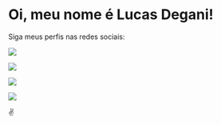 # Oi, meu nome é Lucas Degani!

Siga meus perfis nas redes sociais:

<div>
  <a href="https://www.linkedin.com/in/lucas-degani/"><img src="https://img.shields.io/badge/LinkedIn-0077B5?style=for-the-badge&logo=linkedin&logoColor=white"></a>

  <a href="https://www.instagram.com/lucasdegani_/"><img src="https://img.shields.io/badge/Instagram-E4405F?style=for-the-badge&logo=instagram&logoColor=white"></a>
</div>

  <a href="https://www.facebook.com/lucasrdegani"><img src="https://img.shields.io/badge/Facebook-1877F2?style=for-the-badge&logo=facebook&logoColor=white"></a>
</div>

  <a href="https://twitter.com/LucasDegani_"><img src="https://img.shields.io/badge/Twitter-1DA1F2?style=for-the-badge&logo=twitter&logoColor=white"></a>
</div>
  
✌
